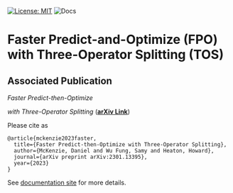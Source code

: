 [![License: MIT](https://img.shields.io/badge/License-MIT-yellow.svg)](https://opensource.org/licenses/MIT)
![Docs](https://github.com/mines-opt-ml/spo-tos/actions/workflows/ci.yml/badge.svg)

# Faster Predict-and-Optimize (FPO) with Three-Operator Splitting (TOS)

## Associated Publication

_Faster Predict-then-Optimize_

_with Three-Operator Splitting_ (**[arXiv Link](https://arxiv.org/abs/2301.13395)**)

Please cite as
    
    @article{mckenzie2023faster,
      title={Faster Predict-then-Optimize with Three-Operator Splitting},
      author={McKenzie, Daniel and Wu Fung, Samy and Heaton, Howard},
      journal={arXiv preprint arXiv:2301.13395},
      year={2023}
    }

See [documentation site](https://spo-tos.research.typal.academy) for more details.
